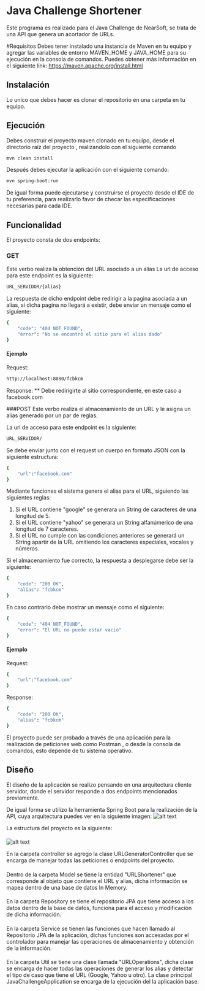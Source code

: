 # Java Challenge Shortener

Este programa es realizado para el Java Challenge de NearSoft, se trata de una API que genera un acortador de URLs.

#Requisitos
Debes tener instalado una instancia de Maven en tu equipo y agregar las variables de entorno MAVEN_HOME y JAVA_HOME para su ejecución en la consola de comandos.
Puedes obtener más información en el siguiente link: https://maven.apache.org/install.html

## Instalación

Lo unico que debes hacer es clonar el repositorio en una carpeta en tu equipo.

## Ejecución
Debes construir el proyecto maven clonado en tu equipo, desde el directorio raíz del proyecto , realizandolo con el siguiente comando

```bash
mvn clean install
```
Después debes ejecutar la aplicación con el siguiente comando:

```bash
mvn spring-boot:run
```
De igual forma puede ejecutarse y construirse el proyecto desde el IDE de tu preferencia, para realizarlo favor de checar las especificaciones necesarias para cada IDE.

## Funcionalidad

El proyecto consta de dos endpoints:

### GET
Este verbo realiza la obtención del URL asociado a un alias
La url de acceso para este endpoint es la siguiente:
```bash
URL_SERVIDOR/{alias}
```
La respuesta de dicho endpoint debe redirigir a la pagina asociada a un alias, si dicha pagina no llegará a existir, debe enviar un mensaje como el siguiente:

```bash
{
    "code": "404 NOT_FOUND",
    "error": "No se encontró el sitio para el alias dado"
}
```
#### Ejemplo
Request:
```bash
http://localhost:8080/fcbkcm
```
Response: 
** Debe redirigirte al sitio correspondiente, en este caso a facebook.com

###POST
Este verbo realiza el almacenamiento de un URL y le asigna un alias generado por un par de reglas.

La url de acceso para este endpoint es la siguiente:
```bash
URL_SERVIDOR/
```
Se debe enviar junto con el request un cuerpo en formato JSON con la siguiente estructura:
```bash
{
    "url":"facebook.com"
}
```
Mediante funciones el sistema genera el alias para el URL, siguiendo las siguientes reglas:

1. Si el URL contiene "google" se generara un String de caracteres de una longitud de 5.
2. Si el URL contiene "yahoo" se generara un String alfanúmerico de una longitud de 7 caracteres.
3. Si el URL no cumple con las condiciones anteriores se generará un String apartir de la URL omitiendo los caracteres especiales, vocales y números.

Si el almacenamiento fue correcto, la respuesta a desplegarse debe ser la siguiente:
```bash
{
    "code": "200 OK",
    "alias": "fcbkcm"
}
```
En caso contrario debe mostrar un mensaje como el siguiente:
```bash
{
    "code": "404 NOT_FOUND",
    "error": "El URL no puede estar vacio"
}
```
#### Ejemplo
Request:
```bash
{
    "url":"facebook.com"
}
```
Response:
```bash
{
    "code": "200 OK",
    "alias": "fcbkcm"
}
```
El proyecto puede ser probado a través de una aplicación para la realización de peticiones web como Postman , o desde la consola de comandos, esto depende de tu sistema operativo.

## Diseño
El diseño de la aplicación se realizo pensando en una arquitectura cliente servidor, donde el servidor responde a dos endpoints mencionados previamente.

De igual forma se utilizo la herramienta Spring Boot para la realización de la API, cuya arquitectura puedes ver en la siguiente imagen:
![alt text](https://static.javatpoint.com/springboot/images/spring-boot-architecture2.png)

La estructura del proyecto es la siguiente:
####
![alt text](https://serving.photos.photobox.com/98395175a1b71757c5770ee22dff91a99df8c3dc6b84acd58c3b238640f3e30e168c80f9.jpg)

En la carpeta controller se agrego la clase URLGeneratorController que se encarga de manejar todas las peticiones o endpoints del proyecto.
####
Dentro de la carpeta Model se tiene la entidad "URLShortener" que corresponde al objeto que contiene el URL y alias, dicha información se mapea dentro de una base de datos In Memory.
####
En la carpeta Repository se tiene el repositorio JPA que tiene acceso a los datos dentro de la base de datos, funciona para el acceso y modificación de dicha información.
####
En la carpeta Service se tienen las funciones que hacen llamado al Repositorio JPA de la aplicación, dichas funciones son accesadas por el controlador para manejar las operaciones de almacenamiento y obtención de la información.
####
En la carpeta Util se tiene una clase llamada "URLOperations", dicha clase se encarga de hacer todas las operaciones de generar los alias y detectar el tipo de caso que tiene el URL (Google, Yahoo u otro).
La clase principal JavaChallengeApplication se encarga de la ejecución del la aplicación base.
